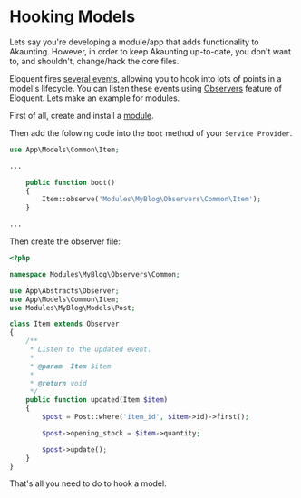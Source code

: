 Hooking Models
==============

Lets say you're developing a module/app that adds functionality to Akaunting. However, in order to keep Akaunting up-to-date, you don't want to, and shouldn't, change/hack the core files.

Eloquent fires [several events](https://laravel.com/docs/eloquent#events), allowing you to hook into lots of points in a model's lifecycle. You can listen these events using [Observers](https://laravel.com/docs/eloquent#observers) feature of Eloquent. Lets make an example for modules.

First of all, create and install a [module](https://akaunting.com/docs/developer-manual/modules).

Then add the folowing code into the `boot` method of your `Service Provider`.

```php
use App\Models\Common\Item;

...

    public function boot()
    {
        Item::observe('Modules\MyBlog\Observers\Common\Item');
    }

...
```

Then create the observer file:

```php
<?php

namespace Modules\MyBlog\Observers\Common;

use App\Abstracts\Observer;
use App\Models\Common\Item;
use Modules\MyBlog\Models\Post;

class Item extends Observer
{
    /**
     * Listen to the updated event.
     *
     * @param  Item $item
     *
     * @return void
     */
    public function updated(Item $item)
    {
        $post = Post::where('item_id', $item->id)->first();

        $post->opening_stock = $item->quantity;

        $post->update();
    }
}

```

That's all you need to do to hook a model.
